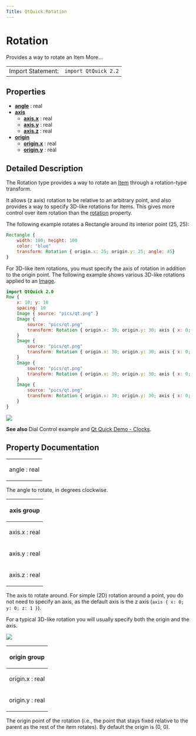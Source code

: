 ```yaml
---
Title: QtQuick.Rotation
---
```

        
Rotation
========

<span class="subtitle"></span>
Provides a way to rotate an Item More...

|                   |                      |
|-------------------|----------------------|
| Import Statement: | `import QtQuick 2.2` |

<span id="properties"></span>
Properties
----------

-   ****[angle](#angle-prop)**** : real
-   ****[axis](#axis-prop)****
    -   ****[axis.x](#axis.x-prop)**** : real
    -   ****[axis.y](#axis.y-prop)**** : real
    -   ****[axis.z](#axis.z-prop)**** : real
-   ****[origin](#origin-prop)****
    -   ****[origin.x](#origin.x-prop)**** : real
    -   ****[origin.y](#origin.y-prop)**** : real

<span id="details"></span>
Detailed Description
--------------------

The Rotation type provides a way to rotate an [Item](../QtQuick.Item.md) through a rotation-type transform.

It allows (z axis) rotation to be relative to an arbitrary point, and also provides a way to specify 3D-like rotations for Items. This gives more control over item rotation than the [rotation](../QtQuick.Item.md#rotation-prop) property.

The following example rotates a Rectangle around its interior point (25, 25):

``` qml
Rectangle {
    width: 100; height: 100
    color: "blue"
    transform: Rotation { origin.x: 25; origin.y: 25; angle: 45}
}
```

For 3D-like item rotations, you must specify the axis of rotation in addition to the origin point. The following example shows various 3D-like rotations applied to an [Image](../QtQuick.Image.md).

``` qml
import QtQuick 2.0
Row {
    x: 10; y: 10
    spacing: 10
    Image { source: "pics/qt.png" }
    Image {
        source: "pics/qt.png"
        transform: Rotation { origin.x: 30; origin.y: 30; axis { x: 0; y: 1; z: 0 } angle: 18 }
    }
    Image {
        source: "pics/qt.png"
        transform: Rotation { origin.x: 30; origin.y: 30; axis { x: 0; y: 1; z: 0 } angle: 36 }
    }
    Image {
        source: "pics/qt.png"
        transform: Rotation { origin.x: 30; origin.y: 30; axis { x: 0; y: 1; z: 0 } angle: 54 }
    }
    Image {
        source: "pics/qt.png"
        transform: Rotation { origin.x: 30; origin.y: 30; axis { x: 0; y: 1; z: 0 } angle: 72 }
    }
}
```

![](https://developer.ubuntu.com/static/devportal_uploaded/05e3beab-d109-4846-ba35-3616873d194e-api/apps/qml/sdk-14.10/QtQuick.Rotation/images/axisrotation.png)

**See also** Dial Control example and [Qt Quick Demo - Clocks](https://developer.ubuntu.comapps/qml/sdk-14.10/QtQuick.demos-clocks/).

Property Documentation
----------------------

<table>
<colgroup>
<col width="100%" />
</colgroup>
<tbody>
<tr class="odd">
<td><p><span id="angle-prop"></span><span class="name">angle</span> : <span class="type">real</span></p></td>
</tr>
</tbody>
</table>

The angle to rotate, in degrees clockwise.

<table>
<colgroup>
<col width="100%" />
</colgroup>
<thead>
<tr class="header">
<th><p><span id="axis-prop"></span><strong>axis group</strong></p></th>
</tr>
</thead>
<tbody>
<tr class="odd">
<td><p><span id="axis.x-prop"></span><span class="name">axis.x</span> : <span class="type">real</span></p></td>
</tr>
<tr class="even">
<td><p><span id="axis.y-prop"></span><span class="name">axis.y</span> : <span class="type">real</span></p></td>
</tr>
<tr class="odd">
<td><p><span id="axis.z-prop"></span><span class="name">axis.z</span> : <span class="type">real</span></p></td>
</tr>
</tbody>
</table>

The axis to rotate around. For simple (2D) rotation around a point, you do not need to specify an axis, as the default axis is the z axis (`axis { x: 0; y: 0; z: 1 }`).

For a typical 3D-like rotation you will usually specify both the origin and the axis.

![](https://developer.ubuntu.com/static/devportal_uploaded/995a951f-9547-4f89-bdb6-d7b0ed5bee67-api/apps/qml/sdk-14.10/QtQuick.Rotation/images/3d-rotation-axis.png)

<table>
<colgroup>
<col width="100%" />
</colgroup>
<thead>
<tr class="header">
<th><p><span id="origin-prop"></span><strong>origin group</strong></p></th>
</tr>
</thead>
<tbody>
<tr class="odd">
<td><p><span id="origin.x-prop"></span><span class="name">origin.x</span> : <span class="type">real</span></p></td>
</tr>
<tr class="even">
<td><p><span id="origin.y-prop"></span><span class="name">origin.y</span> : <span class="type">real</span></p></td>
</tr>
</tbody>
</table>

The origin point of the rotation (i.e., the point that stays fixed relative to the parent as the rest of the item rotates). By default the origin is (0, 0).

